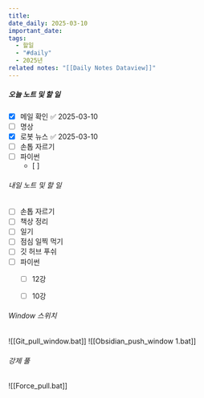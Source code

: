 ```yaml
---
title: 
date_daily: 2025-03-10
important_date: 
tags:
  - 할일
  - "#daily"
  - 2025년
related notes: "[[Daily Notes Dataview]]"
---
```

##### 오늘 노트 및 할 일 
- [x] 메일 확인 ✅ 2025-03-10
- [ ] 명상
- [x] 로봇 뉴스 ✅ 2025-03-10
- [ ] 손톱 자르기
- [ ] 파이썬
	- [ ] 




###### 내일 노트 및 할 일
- [ ]  손톱 자르기
- [ ] 책상 정리
- [ ] 일기
- [ ] 점심 일찍 먹기
- [ ] 깃 허브 푸쉬
- [ ] 파이썬
	- [ ] 12강
	- [ ] 10강


######  Window 스위치
![[Git_pull_window.bat]]
![[Obsidian_push_window 1.bat]]



###### 강제 풀
![[Force_pull.bat]]